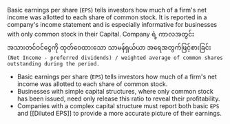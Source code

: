 Basic earnings per share (`EPS`) tells investors how much of a firm's net income was allotted to each share of common stock. 
It is reported in a company's income statement and is especially informative for businesses with only common stock in their Capital.
Company ရဲ့ ကာလအတွင်း အသားတင်ဝင်ငွေကို ထုတ်ဝေထားသော သာမန်ရှယ်ယာ အရေအတွက်ဖြင့်စားခြင်း
`(Net Income - preferred dividends) / weighted average of common shares outstanding during the period.`

-   Basic earnings per share (`EPS`) tells investors how much of a firm's net income was allotted to each share of common stock.
-   Businesses with simple capital structures, where only common stock has been issued, need only release this ratio to reveal their profitability.
-   Companies with a complex capital structure must report both basic `EPS` and [[Diluted EPS]] to provide a more accurate picture of their earnings.